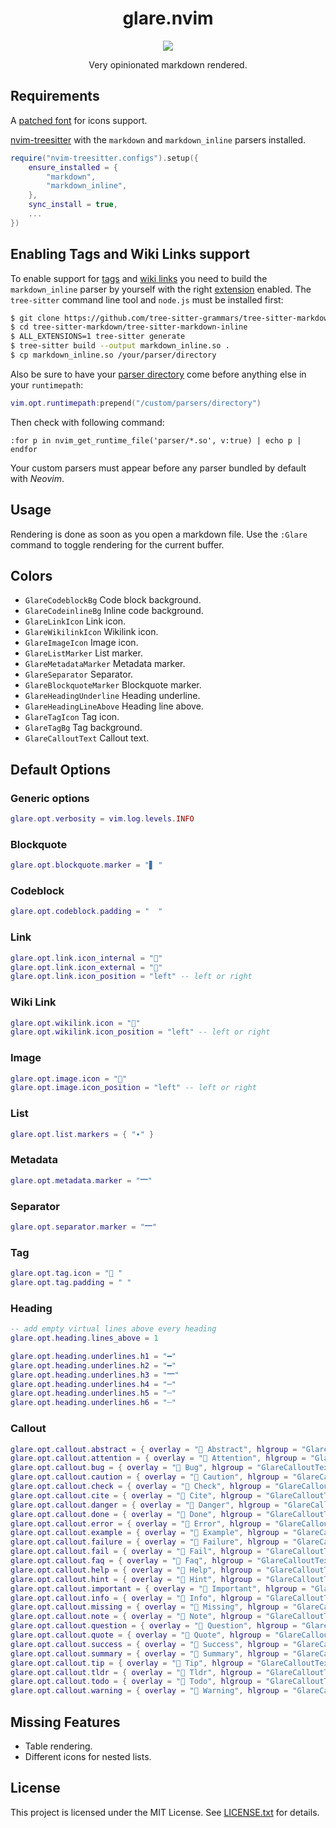 <div align="center">
    <h1>glare.nvim</h1>
    <img src="https://img.shields.io/badge/status-WIP-red.svg">
    <p></p>
    <p>Very opinionated markdown rendered.</p>
</div>

## Requirements

A [patched font](https://www.nerdfonts.com/) for icons support.

[nvim-treesitter](https://github.com/nvim-treesitter/nvim-treesitter) with the `markdown` and `markdown_inline` parsers installed.

```lua
require("nvim-treesitter.configs").setup({
    ensure_installed = {
        "markdown",
        "markdown_inline",
    },
    sync_install = true,
    ...
})
```

## Enabling Tags and Wiki Links support

To enable support for [tags](https://help.obsidian.md/Editing+and+formatting/Tags) and [wiki links](https://help.obsidian.md/Linking+notes+and+files/Internal+links) you need to build the `markdown_inline` parser by yourself with the right [extension](https://github.com/tree-sitter-grammars/tree-sitter-markdown?tab=readme-ov-file#extensions) enabled. The `tree-sitter` command line tool and `node.js` must be installed first:

```sh
$ git clone https://github.com/tree-sitter-grammars/tree-sitter-markdown/
$ cd tree-sitter-markdown/tree-sitter-markdown-inline
$ ALL_EXTENSIONS=1 tree-sitter generate
$ tree-sitter build --output markdown_inline.so .
$ cp markdown_inline.so /your/parser/directory
```

Also be sure to have your [parser directory](https://github.com/nvim-treesitter/nvim-treesitter?tab=readme-ov-file#changing-the-parser-install-directory) come before anything else in your `runtimepath`:

```lua
vim.opt.runtimepath:prepend("/custom/parsers/directory")
```

Then check with following command:

```vim
:for p in nvim_get_runtime_file('parser/*.so', v:true) | echo p | endfor
```

Your custom parsers must appear before any parser bundled by default with *Neovim*.

## Usage

Rendering is done as soon as you open a markdown file. Use the `:Glare` command to toggle rendering for the current buffer.

## Colors

- `GlareCodeblockBg` Code block background.
- `GlareCodeinlineBg` Inline code background.
- `GlareLinkIcon` Link icon.
- `GlareWikilinkIcon` Wikilink icon.
- `GlareImageIcon` Image icon.
- `GlareListMarker` List marker.
- `GlareMetadataMarker` Metadata marker.
- `GlareSeparator` Separator.
- `GlareBlockquoteMarker` Blockquote marker.
- `GlareHeadingUnderline` Heading underline.
- `GlareHeadingLineAbove` Heading line above.
- `GlareTagIcon` Tag icon.
- `GlareTagBg` Tag background.
- `GlareCalloutText` Callout text.

## Default Options

### Generic options

```lua
glare.opt.verbosity = vim.log.levels.INFO
```

### Blockquote

```lua
glare.opt.blockquote.marker = "▋ "
```

### Codeblock

```lua
glare.opt.codeblock.padding = "  "
```

### Link

```lua
glare.opt.link.icon_internal = "󰌹"
glare.opt.link.icon_external = ""
glare.opt.link.icon_position = "left" -- left or right
```

### Wiki Link

```lua
glare.opt.wikilink.icon = "󰌹"
glare.opt.wikilink.icon_position = "left" -- left or right
```

### Image

```lua
glare.opt.image.icon = ""
glare.opt.image.icon_position = "left" -- left or right
```

### List

```lua
glare.opt.list.markers = { "∙" }
```

### Metadata

```lua
glare.opt.metadata.marker = "🭷"
```

### Separator

```lua
glare.opt.separator.marker = "🭷"
```

### Tag

```lua
glare.opt.tag.icon = " "
glare.opt.tag.padding = " "
```

### Heading

```lua
-- add empty virtual lines above every heading
glare.opt.heading.lines_above = 1

glare.opt.heading.underlines.h1 = "━"
glare.opt.heading.underlines.h2 = "━"
glare.opt.heading.underlines.h3 = "🭷"
glare.opt.heading.underlines.h4 = "─"
glare.opt.heading.underlines.h5 = "┄"
glare.opt.heading.underlines.h6 = "┄"
```

### Callout

```lua
glare.opt.callout.abstract = { overlay = "󰨸 Abstract", hlgroup = "GlareCalloutText" }
glare.opt.callout.attention = { overlay = "󰀪 Attention", hlgroup = "GlareCalloutText" }
glare.opt.callout.bug = { overlay = "󰨰 Bug", hlgroup = "GlareCalloutText" }
glare.opt.callout.caution = { overlay = "󰳦 Caution", hlgroup = "GlareCalloutText" }
glare.opt.callout.check = { overlay = " Check", hlgroup = "GlareCalloutText" }
glare.opt.callout.cite = { overlay = "󱆨 Cite", hlgroup = "GlareCalloutText" }
glare.opt.callout.danger = { overlay = "󱐌 Danger", hlgroup = "GlareCalloutText" }
glare.opt.callout.done = { overlay = " Done", hlgroup = "GlareCalloutText" }
glare.opt.callout.error = { overlay = "󱈸 Error", hlgroup = "GlareCalloutText" }
glare.opt.callout.example = { overlay = " Example", hlgroup = "GlareCalloutText" }
glare.opt.callout.failure = { overlay = " Failure", hlgroup = "GlareCalloutText" }
glare.opt.callout.fail = { overlay = " Fail", hlgroup = "GlareCalloutText" }
glare.opt.callout.faq = { overlay = "󰘥 Faq", hlgroup = "GlareCalloutText" }
glare.opt.callout.help = { overlay = "󰘥 Help", hlgroup = "GlareCalloutText" }
glare.opt.callout.hint = { overlay = "󰌶 Hint", hlgroup = "GlareCalloutText" }
glare.opt.callout.important = { overlay = "󰅾 Important", hlgroup = "GlareCalloutText" }
glare.opt.callout.info = { overlay = "󰋽 Info", hlgroup = "GlareCalloutText" }
glare.opt.callout.missing = { overlay = " Missing", hlgroup = "GlareCalloutText" }
glare.opt.callout.note = { overlay = "󰋽 Note", hlgroup = "GlareCalloutText" }
glare.opt.callout.question = { overlay = "󰘥 Question", hlgroup = "GlareCalloutText" }
glare.opt.callout.quote = { overlay = "󱆨 Quote", hlgroup = "GlareCalloutText" }
glare.opt.callout.success = { overlay = " Success", hlgroup = "GlareCalloutText" }
glare.opt.callout.summary = { overlay = "󰨸 Summary", hlgroup = "GlareCalloutText" }
glare.opt.callout.tip = { overlay = "󰌶 Tip", hlgroup = "GlareCalloutText" }
glare.opt.callout.tldr = { overlay = "󰨸 Tldr", hlgroup = "GlareCalloutText" }
glare.opt.callout.todo = { overlay = "󰗡 Todo", hlgroup = "GlareCalloutText" }
glare.opt.callout.warning = { overlay = "󰀪 Warning", hlgroup = "GlareCalloutText" }
```

## Missing Features

- Table rendering.
- Different icons for nested lists.

## License

This project is licensed under the MIT License. See [LICENSE.txt](LICENSE.txt) for details.
